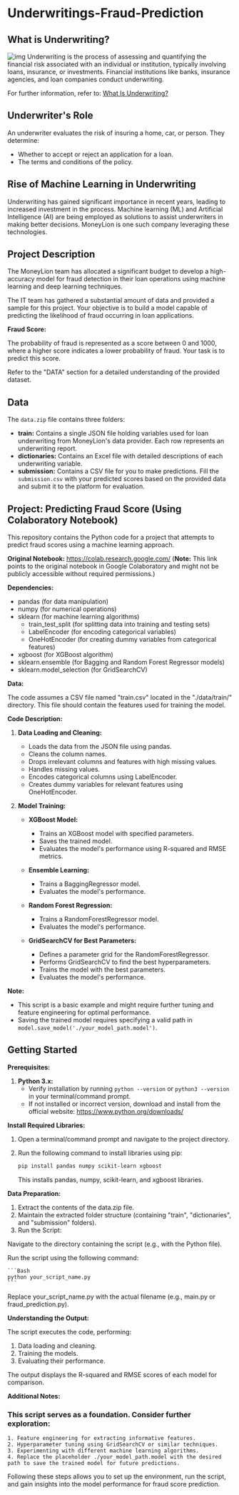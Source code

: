 # Underwritings-Fraud-Prediction

## What is Underwriting?
![img](https://fjwp.s3.amazonaws.com/blog/wp-content/uploads/2020/07/24133622/Underwriter.png)
Underwriting is the process of assessing and quantifying the financial risk associated with an individual or institution, typically involving loans, insurance, or investments. Financial institutions like banks, insurance agencies, and loan companies conduct underwriting. 

For further information, refer to: [What Is Underwriting?](https://www.investopedia.com/terms/u/underwriting.asp)

## Underwriter's Role

An underwriter evaluates the risk of insuring a home, car, or person. They determine:

* Whether to accept or reject an application for a loan.
* The terms and conditions of the policy.

## Rise of Machine Learning in Underwriting

Underwriting has gained significant importance in recent years, leading to increased investment in the process. 
Machine learning (ML) and Artificial Intelligence (AI) are being employed as solutions to assist underwriters in making better decisions. MoneyLion is one such company leveraging these technologies.

## Project Description

The MoneyLion team has allocated a significant budget to develop a high-accuracy model for fraud detection in their loan operations using machine learning and deep learning techniques.

The IT team has gathered a substantial amount of data and provided a sample for this project. Your objective is to build a model capable of predicting the likelihood of fraud occurring in loan applications.

**Fraud Score:**

The probability of fraud is represented as a score between 0 and 1000, where a higher score indicates a lower probability of fraud. Your task is to predict this score.

Refer to the "DATA" section for a detailed understanding of the provided dataset.

## Data

The `data.zip` file contains three folders:

* **train:** Contains a single JSON file holding variables used for loan underwriting from MoneyLion's data provider. Each row represents an underwriting report.
* **dictionaries:** Contains an Excel file with detailed descriptions of each underwriting variable.
* **submission:** Contains a CSV file for you to make predictions. Fill the `submission.csv` with your predicted scores based on the provided data and submit it to the platform for evaluation.

## Project: Predicting Fraud Score (Using Colaboratory Notebook)

This repository contains the Python code for a project that attempts to predict fraud scores using a machine learning approach.

**Original Notebook:** https://colab.research.google.com/ (**Note:** This link points to the original notebook in Google Colaboratory and might not be publicly accessible without required permissions.)

**Dependencies:**

* pandas (for data manipulation)
* numpy (for numerical operations)
* sklearn (for machine learning algorithms)
    * train_test_split (for splitting data into training and testing sets)
    * LabelEncoder (for encoding categorical variables)
    * OneHotEncoder (for creating dummy variables from categorical features)
* xgboost (for XGBoost algorithm)
* sklearn.ensemble (for Bagging and Random Forest Regressor models)
* sklearn.model_selection (for GridSearchCV)

**Data:**

The code assumes a CSV file named "train.csv" located in the "./data/train/" directory. This file should contain the features used for training the model.

**Code Description:**

1. **Data Loading and Cleaning:**
   * Loads the data from the JSON file using pandas.
   * Cleans the column names.
   * Drops irrelevant columns and features with high missing values.
   * Handles missing values.
   * Encodes categorical columns using LabelEncoder.
   * Creates dummy variables for relevant features using OneHotEncoder.

2. **Model Training:**

   * **XGBoost Model:**
     * Trains an XGBoost model with specified parameters.
     * Saves the trained model.
     * Evaluates the model's performance using R-squared and RMSE metrics.

   * **Ensemble Learning:**
     * Trains a BaggingRegressor model.
     * Evaluates the model's performance.

   * **Random Forest Regression:**
     * Trains a RandomForestRegressor model.
     * Evaluates the model's performance.

   * **GridSearchCV for Best Parameters:**
     * Defines a parameter grid for the RandomForestRegressor.
     * Performs GridSearchCV to find the best hyperparameters.
     * Trains the model with the best parameters.
     * Evaluates the model's performance.

**Note:**

* This script is a basic example and might require further tuning and feature engineering for optimal performance.
* Saving the trained model requires specifying a valid path in `model.save_model('./your_model_path.model')`.

## Getting Started

**Prerequisites:**

1. **Python 3.x:**
   - Verify installation by running `python --version` or `python3 --version` in your terminal/command prompt.
   - If not installed or incorrect version, download and install from the official website: https://www.python.org/downloads/

**Install Required Libraries:**

1. Open a terminal/command prompt and navigate to the project directory.
2. Run the following command to install libraries using pip:

   ```bash
   pip install pandas numpy scikit-learn xgboost
   ```
   This installs pandas, numpy, scikit-learn, and xgboost libraries.

**Data Preparation:**

  1. Extract the contents of the data.zip file.
  2. Maintain the extracted folder structure (containing "train", "dictionaries", and "submission" folders).
  3. Run the Script:

  Navigate to the directory containing the script (e.g., with the Python file).

  Run the script using the following command:

    ```Bash
    python your_script_name.py
    ```
  Replace your_script_name.py with the actual filename (e.g., main.py or fraud_prediction.py).

**Understanding the Output:**

  The script executes the code, performing:
  1. Data loading and cleaning.
  2. Training the models.
  3. Evaluating their performance.
  
  The output displays the R-squared and RMSE scores of each model for comparison.

**Additional Notes:**
  
  ### This script serves as a foundation. Consider further exploration:
    1. Feature engineering for extracting informative features.
    2. Hyperparameter tuning using GridSearchCV or similar techniques.
    3. Experimenting with different machine learning algorithms.
    4. Replace the placeholder ./your_model_path.model with the desired path to save the trained model for future predictions.
  Following these steps allows you to set up the environment, run the script, and gain insights into the model performance for fraud score prediction.
